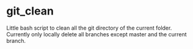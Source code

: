 # git_clean  
Little bash script to clean all the git directory of the current folder.  
Currently only locally delete all branches except master and the current branch.
